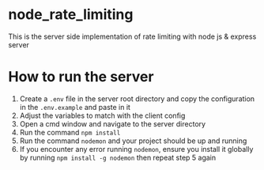 # node_rate_limiting
This is the server side implementation of rate limiting with node js &amp; express server

# How to run the server
1. Create a `.env` file in the server root directory and copy the configuration in the `.env.example` and paste in it
2. Adjust the variables to match with the client config
3. Open a cmd window and navigate to the server directory 
4. Run the command `npm install`
5. Run the command `nodemon` and your project should be up and running
6. If you encounter any error running `nodemon`, ensure you install it globally by running `npm install -g nodemon` then repeat step 5 again